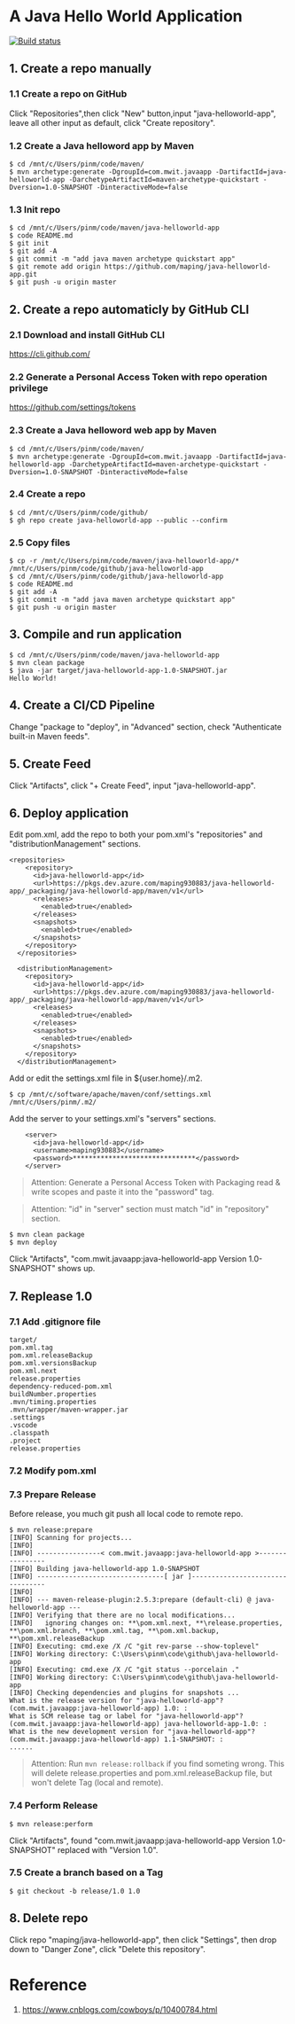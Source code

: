# A Java Hello World Application
[![Build status](https://dev.azure.com/maping930883/java-helloworld-app/_apis/build/status/java-helloworld-app-Maven-CI)](https://dev.azure.com/maping930883/java-helloworld-app/_build/latest?definitionId=31)

## 1. Create a repo manually

### 1.1 Create a repo on GitHub
Click "Repositories",then click "New" button,input "java-helloworld-app", leave all other input as default, click "Create repository".

### 1.2 Create a Java helloword app by Maven
```console
$ cd /mnt/c/Users/pinm/code/maven/
$ mvn archetype:generate -DgroupId=com.mwit.javaapp -DartifactId=java-helloworld-app -DarchetypeArtifactId=maven-archetype-quickstart -Dversion=1.0-SNAPSHOT -DinteractiveMode=false
```

### 1.3 Init repo 
```console
$ cd /mnt/c/Users/pinm/code/maven/java-helloworld-app
$ code README.md
$ git init
$ git add -A
$ git commit -m "add java maven archetype quickstart app"
$ git remote add origin https://github.com/maping/java-helloworld-app.git 
$ git push -u origin master
```

## 2. Create a repo automaticly by GitHub CLI

### 2.1 Download and install GitHub CLI
https://cli.github.com/

### 2.2 Generate a Personal Access Token with repo operation privilege
https://github.com/settings/tokens

### 2.3 Create a Java helloword web app by Maven
```console
$ cd /mnt/c/Users/pinm/code/maven/
$ mvn archetype:generate -DgroupId=com.mwit.javaapp -DartifactId=java-helloworld-app -DarchetypeArtifactId=maven-archetype-quickstart -Dversion=1.0-SNAPSHOT -DinteractiveMode=false
```

### 2.4 Create a repo
```console
$ cd /mnt/c/Users/pinm/code/github/
$ gh repo create java-helloworld-app --public --confirm
```

### 2.5 Copy files
```console
$ cp -r /mnt/c/Users/pinm/code/maven/java-helloworld-app/* /mnt/c/Users/pinm/code/github/java-helloworld-app
$ cd /mnt/c/Users/pinm/code/github/java-helloworld-app
$ code README.md
$ git add -A
$ git commit -m "add java maven archetype quickstart app"
$ git push -u origin master
```

## 3. Compile and run application
```console
$ cd /mnt/c/Users/pinm/code/maven/java-helloworld-app
$ mvn clean package
$ java -jar target/java-helloworld-app-1.0-SNAPSHOT.jar
Hello World!
```

## 4. Create a CI/CD Pipeline
Change "package to "deploy", in "Advanced" section, check "Authenticate built-in Maven feeds".

## 5. Create Feed
Click "Artifacts", click "+ Create Feed", input "java-helloworld-app".

## 6. Deploy application
Edit pom.xml, add the repo to both your pom.xml's "repositories" and "distributionManagement" sections.
```code
<repositories>
    <repository>
      <id>java-helloworld-app</id>
      <url>https://pkgs.dev.azure.com/maping930883/java-helloworld-app/_packaging/java-helloworld-app/maven/v1</url>
      <releases>
        <enabled>true</enabled>
      </releases>
      <snapshots>
        <enabled>true</enabled>
      </snapshots>
    </repository>
  </repositories>

  <distributionManagement>
    <repository>
      <id>java-helloworld-app</id>
      <url>https://pkgs.dev.azure.com/maping930883/java-helloworld-app/_packaging/java-helloworld-app/maven/v1</url>
      <releases>
        <enabled>true</enabled>
      </releases>
      <snapshots>
        <enabled>true</enabled>
      </snapshots>
    </repository>
  </distributionManagement>
```
Add or edit the settings.xml file in ${user.home}/.m2.
```console
$ cp /mnt/c/software/apache/maven/conf/settings.xml /mnt/c/Users/pinm/.m2/
```
Add the server to your settings.xml's "servers" sections.
```code
    <server>
      <id>java-helloworld-app</id>
      <username>maping930883</username>
      <password>*******************************</password>
    </server>
```
>Attention: Generate a Personal Access Token with Packaging read & write scopes and paste it into the "password" tag.

>Attention: "id" in "server" section must match "id" in "repository" section.

```console
$ mvn clean package
$ mvn deploy
```
Click "Artifacts", "com.mwit.javaapp:java-helloworld-app Version 1.0-SNAPSHOT" shows up.

## 7. Replease 1.0
### 7.1 Add .gitignore file
```code
target/
pom.xml.tag
pom.xml.releaseBackup
pom.xml.versionsBackup
pom.xml.next
release.properties
dependency-reduced-pom.xml
buildNumber.properties
.mvn/timing.properties
.mvn/wrapper/maven-wrapper.jar
.settings
.vscode
.classpath
.project
release.properties
```
### 7.2 Modify pom.xml

### 7.3 Prepare Release
Before release, you much git push all local code to remote repo.
```console
$ mvn release:prepare
[INFO] Scanning for projects...
[INFO]
[INFO] ----------------< com.mwit.javaapp:java-helloworld-app >----------------
[INFO] Building java-helloworld-app 1.0-SNAPSHOT
[INFO] --------------------------------[ jar ]---------------------------------
[INFO]
[INFO] --- maven-release-plugin:2.5.3:prepare (default-cli) @ java-helloworld-app ---
[INFO] Verifying that there are no local modifications...
[INFO]   ignoring changes on: **\pom.xml.next, **\release.properties, **\pom.xml.branch, **\pom.xml.tag, **\pom.xml.backup, **\pom.xml.releaseBackup
[INFO] Executing: cmd.exe /X /C "git rev-parse --show-toplevel"
[INFO] Working directory: C:\Users\pinm\code\github\java-helloworld-app
[INFO] Executing: cmd.exe /X /C "git status --porcelain ."
[INFO] Working directory: C:\Users\pinm\code\github\java-helloworld-app
[INFO] Checking dependencies and plugins for snapshots ...
What is the release version for "java-helloworld-app"? (com.mwit.javaapp:java-helloworld-app) 1.0: :
What is SCM release tag or label for "java-helloworld-app"? (com.mwit.javaapp:java-helloworld-app) java-helloworld-app-1.0: :
What is the new development version for "java-helloworld-app"? (com.mwit.javaapp:java-helloworld-app) 1.1-SNAPSHOT: :
......
```
>Attention: Run `mvn release:rollback` if you find someting wrong. This will delete release.properties and pom.xml.releaseBackup file, but won't delete Tag (local and remote).

### 7.4 Perform Release
```console
$ mvn release:perform
```
Click "Artifacts", found "com.mwit.javaapp:java-helloworld-app Version 1.0-SNAPSHOT" replaced with "Version 1.0".

### 7.5 Create a branch based on a Tag
```console
$ git checkout -b release/1.0 1.0
```
## 8. Delete repo
Click repo "maping/java-helloworld-app", then click "Settings", then drop down to "Danger Zone", click "Delete this repository".

# Reference
1. https://www.cnblogs.com/cowboys/p/10400784.html
